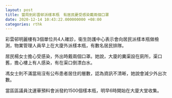 ```yaml
---
layout: post
title: 當局到彩雲邨派樣本瓶　有居民憂受感染戴兩個口罩
date: 2020-12-14 10:43:22.000000000 +08:00
categories: rthk
---
```


彩雲邨明麗樓有3個單位共4人確診，衞生防護中心表示會向居民派樣本瓶做檢測，物業管理人員早上在大廈外派樣本瓶，有數名居民排隊。

居民楊女士擔心受感染，外出時戴兩個口罩。她說，大廈的糞渠設在廁所，渠口舊，擔心樓上有人感染，有在渠口倒漂白水。

馮女士則不滿當局沒有公布患者居住的層數，認為資訊不清晰，她說會減少外出次數。

當區區議員沈運華預料會派發約1500個樣本瓶，明早6時開始在大廈大堂收集。
